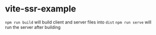 # vite-ssr-example

`npm run build` will build client and server files into `dist`
`npm run serve` will run the server after building
